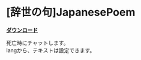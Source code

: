 # [辞世の句]JapanesePoem

[**ダウンロード**](https://github.com/eyeq/mod-1.11.2-JapanesePoem/releases/download/1.0/1.11.2-JapanesePoem-1.0.jar)

死亡時にチャットします。  
langから、テキストは設定できます。  
